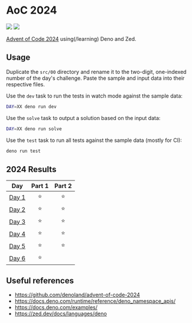 # AoC 2024

[![](https://img.shields.io/badge/stars%20⭐-11-yellow)](#2024-results)
[![](https://img.shields.io/badge/days%20completed-5-red)](#2024-results)


[Advent of Code 2024](https://adventofcode.com/2024) using(/learning) Deno and Zed.

## Usage

Duplicate the `src/00` directory and rename it to the two-digit, one-indexed number of the day's challenge.
Paste the sample and input data into their respective files.

Use the `dev` task to run the tests in watch mode against the sample data:

```sh
DAY=XX deno run dev
```

Use the `solve` task to output a solution based on the input data:

```sh
DAY=XX deno run solve
```

Use the `test` task to run all tests against the sample data (mostly for CI):

```sh
deno run test
```

<!--- advent_readme_stars table --->
## 2024 Results

| Day | Part 1 | Part 2 |
| :---: | :---: | :---: |
| [Day 1](https://adventofcode.com/2024/day/1) | ⭐ | ⭐ |
| [Day 2](https://adventofcode.com/2024/day/2) | ⭐ | ⭐ |
| [Day 3](https://adventofcode.com/2024/day/3) | ⭐ | ⭐ |
| [Day 4](https://adventofcode.com/2024/day/4) | ⭐ | ⭐ |
| [Day 5](https://adventofcode.com/2024/day/5) | ⭐ | ⭐ |
| [Day 6](https://adventofcode.com/2024/day/6) | ⭐ |   |
<!--- advent_readme_stars table --->

## Useful references

- https://github.com/denoland/advent-of-code-2024
- https://docs.deno.com/runtime/reference/deno_namespace_apis/
- https://docs.deno.com/examples/
- https://zed.dev/docs/languages/deno
